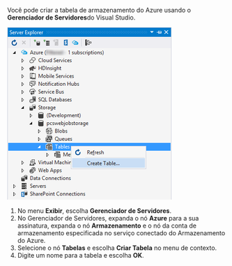Você pode criar a tabela de armazenamento do Azure usando o **Gerenciador de Servidores**do Visual Studio.

![Tabelas do Gerenciador de Servidores][Image1]

1. No menu **Exibir**, escolha **Gerenciador de Servidores**.
2. No Gerenciador de Servidores, expanda o nó **Azure** para a sua assinatura, expanda o nó **Armazenamento** e o nó da conta de armazenamento especificada no serviço conectado do Armazenamento do Azure.
3. Selecione o nó **Tabelas** e escolha **Criar Tabela** no menu de contexto.
4. Digite um nome para a tabela e escolha **OK**.   

[Image1]: ./media/vs-storage-getting-started-tables-include/vs-storage-create-tables-in-Server-Explorer.png

<!--HONumber=Jan17_HO3-->


